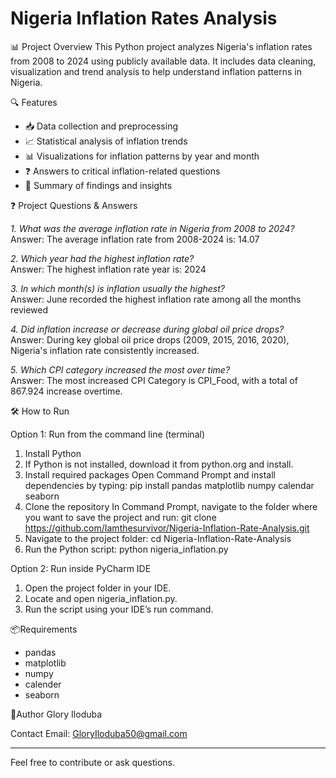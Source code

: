 # Nigeria Inflation Rates Analysis

📊 Project Overview
This Python project analyzes Nigeria's inflation rates from 2008 to 2024 using publicly available data. It includes data cleaning, visualization and trend analysis to help understand inflation patterns in Nigeria.

🔍 Features
- 📥 Data collection and preprocessing
- 📈 Statistical analysis of inflation trends
- 📊 Visualizations for inflation patterns by year and month
- ❓ Answers to critical inflation-related questions
- 🧾 Summary of findings and insights


❓ Project Questions & Answers

*1. What was the average inflation rate in Nigeria from 2008 to 2024?*  
Answer: The average inflation rate from 2008-2024 is: 14.07

*2. Which year had the highest inflation rate?*  
Answer: The highest inflation rate year is: 2024

*3. In which month(s) is inflation usually the highest?*  
Answer: June recorded the highest inflation rate among all the months reviewed

*4. Did inflation increase or decrease during global oil price drops?*  
Answer: During key global oil price drops (2009, 2015, 2016, 2020), Nigeria's inflation rate consistently increased.

*5. Which CPI category increased the most over time?*  
Answer: The most increased CPI Category is CPI_Food, with a total of 867.924 increase overtime.

🛠️ How to Run

Option 1: Run from the command line (terminal)
1. Install Python
2. If Python is not installed, download it from python.org and install.
3. Install required packages
Open Command Prompt and install dependencies by typing:
pip install pandas matplotlib numpy calendar seaborn
4. Clone the repository
In Command Prompt, navigate to the folder where you want to save the project and run:
git clone https://github.com/Iamthesurvivor/Nigeria-Inflation-Rate-Analysis.git
5. Navigate to the project folder:
cd Nigeria-Inflation-Rate-Analysis
6. Run the Python script:
python nigeria_inflation.py

Option 2: Run inside PyCharm IDE
1. Open the project folder in your IDE.
2. Locate and open nigeria_inflation.py.
3. Run the script using your IDE’s run command.
   
📦Requirements
- pandas
- matplotlib
- numpy
- calender
- seaborn

👤Author
Glory Iloduba

Contact
Email: GloryIloduba50@gmail.com

---

Feel free to contribute or ask questions.
